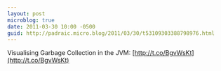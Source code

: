 ```yaml
---
layout: post
microblog: true
date: 2011-03-30 10:00 -0500
guid: http://padraic.micro.blog/2011/03/30/t53109303388798976.html
---
```

Visualising Garbage Collection in the JVM: [http://t.co/BgvWsKt](http://t.co/BgvWsKt)
